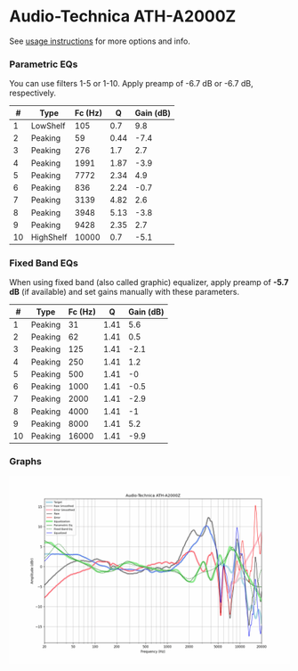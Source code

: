 # Audio-Technica ATH-A2000Z
See [usage instructions](https://github.com/jaakkopasanen/AutoEq#usage) for more options and info.

### Parametric EQs
You can use filters 1-5 or 1-10. Apply preamp of -6.7 dB or -6.7 dB, respectively.

|   # | Type      |   Fc (Hz) |    Q |   Gain (dB) |
|-----|-----------|-----------|------|-------------|
|   1 | LowShelf  |       105 | 0.7  |         9.8 |
|   2 | Peaking   |        59 | 0.44 |        -7.4 |
|   3 | Peaking   |       276 | 1.7  |         2.7 |
|   4 | Peaking   |      1991 | 1.87 |        -3.9 |
|   5 | Peaking   |      7772 | 2.34 |         4.9 |
|   6 | Peaking   |       836 | 2.24 |        -0.7 |
|   7 | Peaking   |      3139 | 4.82 |         2.6 |
|   8 | Peaking   |      3948 | 5.13 |        -3.8 |
|   9 | Peaking   |      9428 | 2.35 |         2.7 |
|  10 | HighShelf |     10000 | 0.7  |        -5.1 |

### Fixed Band EQs
When using fixed band (also called graphic) equalizer, apply preamp of **-5.7 dB** (if available) and set gains manually with these parameters.

|   # | Type    |   Fc (Hz) |    Q |   Gain (dB) |
|-----|---------|-----------|------|-------------|
|   1 | Peaking |        31 | 1.41 |         5.6 |
|   2 | Peaking |        62 | 1.41 |         0.5 |
|   3 | Peaking |       125 | 1.41 |        -2.1 |
|   4 | Peaking |       250 | 1.41 |         1.2 |
|   5 | Peaking |       500 | 1.41 |        -0   |
|   6 | Peaking |      1000 | 1.41 |        -0.5 |
|   7 | Peaking |      2000 | 1.41 |        -2.9 |
|   8 | Peaking |      4000 | 1.41 |        -1   |
|   9 | Peaking |      8000 | 1.41 |         5.2 |
|  10 | Peaking |     16000 | 1.41 |        -9.9 |

### Graphs
![](./Audio-Technica%20ATH-A2000Z.png)

